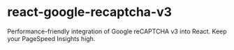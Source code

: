 # react-google-recaptcha-v3
Performance-friendly integration of Google reCAPTCHA v3 into React. Keep your PageSpeed Insights high.
